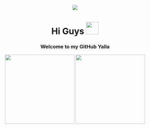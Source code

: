 <div align="center">
  <img src="https://64.media.tumblr.com/5d2d839cd70bc3db2fa9acddb9cedd92/tumblr_nbpotrjgO11qi4ibzo1_500.gif"/>
</div>



<h1 align="center">
  Hi Guys
  <span>
    <img src="https://camo.githubusercontent.com/e8e7b06ecf583bc040eb60e44eb5b8e0ecc5421320a92929ce21522dbc34c891/68747470733a2f2f6d656469612e67697068792e636f6d2f6d656469612f6876524a434c467a6361737252346961377a2f67697068792e676966" width="40" />
  </span>
</h1>

<h3 align="center">Welcome to my GitHub Yalla</h3>

<!--
- 🔭 I’m currently working on ...
- 🌱 I’m currently learning ...
- 👯 I’m looking to collaborate on ...
- 🤔 I’m looking for help with ...
- 💬 Ask me about ...
- 📫 How to reach me: ...
- 😄 Pronouns: ...
- ⚡ Fun fact: ...
-->





<div align="center">
  <img src="https://github-readme-stats.vercel.app/api?username=Chawongr&show_icons=true&theme=gotham" height="225"  />
  <img src="https://github-readme-stats.vercel.app/api/top-langs/?username=Chawongr&layout=compact&theme=gotham" height="225" />  
</div> 
  



  
  



